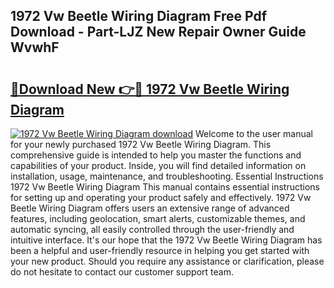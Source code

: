 ## 1972 Vw Beetle Wiring Diagram Free Pdf Download - Part-LJZ New Repair Owner Guide WvwhF

# <h2><a href="http://dfis86.blite.top/?on=1972+Vw+Beetle+Wiring+Diagram">🔗Download New 👉🔴 1972 Vw Beetle Wiring Diagram</a></h2>

[![1972 Vw Beetle Wiring Diagram download](https://i.imgur.com/lujVjoI.png)](http://dfis86.blite.top/?on=1972+Vw+Beetle+Wiring+Diagram)
Welcome to the user manual for your newly purchased 1972 Vw Beetle Wiring Diagram. This comprehensive guide is intended to help you master the functions and capabilities of your product. Inside, you will find detailed information on installation, usage, maintenance, and troubleshooting. Essential Instructions 1972 Vw Beetle Wiring Diagram This manual contains essential instructions for setting up and operating your product safely and effectively. 1972 Vw Beetle Wiring Diagram offers users an extensive range of advanced features, including geolocation, smart alerts, customizable themes, and automatic syncing, all easily controlled through the user-friendly and intuitive interface. It's our hope that the 1972 Vw Beetle Wiring Diagram has been a helpful and user-friendly resource in helping you get started with your new product. Should you require any assistance or clarification, please do not hesitate to contact our customer support team.
